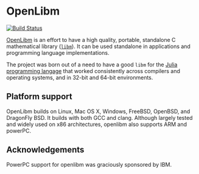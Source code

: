 # OpenLibm

[![Build Status](https://travis-ci.org/JuliaLang/openlibm.svg?branch=master)](https://travis-ci.org/JuliaLang/openlibm)

[OpenLibm](http://www.openlibm.org) is an effort to have a high quality, portable, standalone
C mathematical library ([`libm`](http://en.wikipedia.org/wiki/libm)).
It can be used standalone in applications and programming language
implementations.

The project was born out of a need to have a good `libm` for the
[Julia programming langage](http://www.julialang.org) that worked
consistently across compilers and operating systems, and in 32-bit and
64-bit environments.

## Platform support

OpenLibm builds on Linux, Mac OS X, Windows, FreeBSD, OpenBSD, and DragonFly BSD.
It builds with both GCC and clang. Although largely tested and widely
used on x86 architectures, openlibm also supports ARM and
powerPC.

## Acknowledgements

PowerPC support for openlibm was graciously sponsored by IBM.
